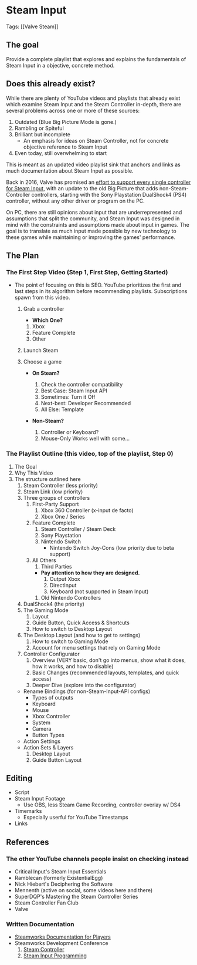 # Steam Input
Tags: [[Valve Steam]]
## The goal
Provide a complete playlist that explores and explains the fundamentals of Steam Input in a objective, concrete method.

## Does this already exist?

While there are plenty of YouTube videos and playlists that already exist which examine Steam Input and the Steam Controller in-depth, there are several problems across one or more of these sources:

1. Outdated 
	(Blue Big Picture Mode is gone.)
1. Rambling or Spiteful
1. Brilliant but incomplete
	- An emphasis for ideas on Steam Controller, not for concrete objective reference to Steam Input
1. Even today, still overwhelming to start

This is meant as an updated video playlist sink that anchors and links as much documentation about Steam Input as possible.

Back in 2016, Valve has promised an [effort to support every single controller for Steam Input](https://youtu.be/7l4SiAiKqqk), with an update to the old Big Picture that adds non-Steam-Controller controllers, starting with the Sony Playstation DualShock4 (PS4) controller, without any other driver or program on the PC.

On PC, there are still opinions about input that are underrepresented and assumptions that split the community, and Steam Input was designed in mind with the constraints and assumptions made about input in games. The goal is to translate as much input made possible by new technology to these games while maintaining or improving the games' performance.

## The Plan

### The First Step Video (Step 1, First Step, Getting Started)
  - The point of focusing on this is SEO. YouTube prioritizes the first and last steps in its algorithm before recommending playlists. Subscriptions spawn from this video.
	1. Grab a controller
		- __Which One?__
		1. Xbox
		1. Feature Complete
		1. Other
	1. Launch Steam
	1. Choose a game

		- __On Steam?__
			1. Check the controller compatibility
			1. Best Case: Steam Input API
			1. Sometimes: Turn it Off
			1. Next-best: Developer Recommended
			1. All Else: Template
       
		- __Non-Steam?__
			1. Controller or Keyboard?
			1. Mouse-Only Works well with some...
### The Playlist Outline (this video, top of the playlist, Step 0)
1. The Goal
1. Why This Video
1. The structure outlined here
	1. Steam Controller (less priority)
	1. Steam Link (low priority)
	1. Three groups of controllers
		1. First-Party Support
			1. Xbox 360 Controller (x-input de facto)
			1. Xbox One /  Series
		1. Feature Complete
			1. Steam Controller / Steam Deck
			1. Sony Playstation
			1. Nintendo Switch 
				- Nintendo Switch Joy-Cons (low priority due to beta support)
		1. All Others
			1. Third Parties
     		- __Pay attention to how they are designed.__
				1. Output Xbox
				2. DirectInput
				3. Keyboard (not supported in Steam Input)
			1. Old Nintendo Controllers
	1. DualShock4 (the priority)
	1. The Gaming Mode
		1. Layout
		1. Guide Button, Quick Access & Shortcuts
		1. How to switch to Desktop Layout
	1. The Desktop Layout (and how to get to settings)
		1. How to switch to Gaming Mode
		1. Account for menu settings that rely on Gaming Mode
	1. Controller Configurator
		1. Overview (VERY basic, don't go into menus, show what it does, how it works, and how to disable)
 		1. Basic Changes (recommended layouts, templates, and quick access)
		1. Deeper Dive (explore into the configurator)
      - Rename Bindings (for non-Steam-Input-API configs)
   		- Types of outputs
        - Keyboard
        - Mouse
        - Xbox Controller
        - System
        - Camera
   		- Button Types
      - Action Settings
      - Action Sets & Layers
		1. Desktop Layout
 		1. Guide Button Layout

## Editing

- Script
- Steam Input Footage
	- Use OBS, less Steam Game Recording, controller overlay w/ DS4
- Timemarks
	- Especially userful for YouTube Timestamps
- Links

## References

### The other YouTube channels people insist on checking instead

- Critical Input's Steam Input Essentials
- Ramblecan (formerly ExistentialEgg)
- Nick Hiebert's Deciphering the Software
- Mennenth (active on social, some videos here and there)
- SuperDQP's Mastering the Steam Controller Series
- Steam Controller Fan Club
- Valve

### Written Documentation

- [Steamworks Documentation for Players](https://partner.steamgames.com/doc/features/steam_controller/getting_started_for_players)
- Steamworks Development Conference
	1. [Steam Controller](https://youtu.be/7l4SiAiKqqk)
  1. [Steam Input Programming](https://youtu.be/UfN5WK7OzU8])
